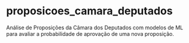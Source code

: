 # proposicoes_camara_deputados
Análise de Proposições da Câmara dos Deputados com modelos de ML para avaliar a probabilidade de aprovação de uma nova proposição.
